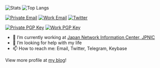 ![Stats](https://github-readme-stats.vercel.app/api?username=JJ1LFC&count_private=true&show_icons=true)
![Top Langs](https://github-readme-stats.vercel.app/api/top-langs/?username=JJ1LFC)

[![Private Email](https://img.shields.io/badge/Private%20Email-alt%40jj1lfc.dev-red?style=for-the-badge)](mailto:alt@jj1lfc.dev)
[![Work Email](https://img.shields.io/badge/Work%20Email-alt%40nic.ad.jp-green?style=for-the-badge)](mailto:alt@nic.ad.jp)
[![Twitter](https://img.shields.io/twitter/follow/jj1lfc?style=for-the-badge&logo=twitter)](https://twitter.com/jj1lfc)

[![Private PGP Key](https://img.shields.io/badge/Private%20PGP%20Key-alt%40jj1lfc.dev-red?style=for-the-badge)](https://keys.openpgp.org/search?q=alt%40jj1lfc.dev)
[![Work PGP Key](https://img.shields.io/badge/Work%20PGP%20Key-alt%40nic.ad.jp-green?style=for-the-badge)](https://keys.openpgp.org/search?q=alt%40nic.ad.jp)

- 💼 I’m currently working at [Japan Network Information Center, JPNIC](https://nic.ad.jp)
- 🤔 I’m looking for help with my life
- 📫 How to reach me: Email, Twitter, Telegram, Keybase


View more profile at [my blog](https://blog.jj1lfc.dev/about)!

